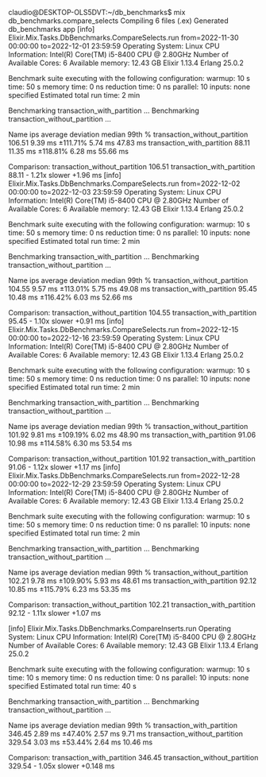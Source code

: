 claudio@DESKTOP-OLS5DVT:~/db_benchmarks$ mix db_benchmarks.compare_selects
Compiling 6 files (.ex)
Generated db_benchmarks app
[info] Elixir.Mix.Tasks.DbBenchmarks.CompareSelects.run from=2022-11-30 00:00:00 to=2022-12-01 23:59:59
Operating System: Linux
CPU Information: Intel(R) Core(TM) i5-8400 CPU @ 2.80GHz
Number of Available Cores: 6
Available memory: 12.43 GB
Elixir 1.13.4
Erlang 25.0.2

Benchmark suite executing with the following configuration:
warmup: 10 s
time: 50 s
memory time: 0 ns
reduction time: 0 ns
parallel: 10
inputs: none specified
Estimated total run time: 2 min

Benchmarking transaction_with_partition ...
Benchmarking transaction_without_partition ...

Name                                    ips        average  deviation         median         99th %
transaction_without_partition        106.51        9.39 ms   ±111.71%        5.74 ms       47.83 ms
transaction_with_partition            88.11       11.35 ms   ±118.81%        6.28 ms       55.66 ms

Comparison:
transaction_without_partition        106.51
transaction_with_partition            88.11 - 1.21x slower +1.96 ms
[info] Elixir.Mix.Tasks.DbBenchmarks.CompareSelects.run from=2022-12-02 00:00:00 to=2022-12-03 23:59:59
Operating System: Linux
CPU Information: Intel(R) Core(TM) i5-8400 CPU @ 2.80GHz
Number of Available Cores: 6
Available memory: 12.43 GB
Elixir 1.13.4
Erlang 25.0.2

Benchmark suite executing with the following configuration:
warmup: 10 s
time: 50 s
memory time: 0 ns
reduction time: 0 ns
parallel: 10
inputs: none specified
Estimated total run time: 2 min

Benchmarking transaction_with_partition ...
Benchmarking transaction_without_partition ...

Name                                    ips        average  deviation         median         99th %
transaction_without_partition        104.55        9.57 ms   ±113.01%        5.75 ms       49.08 ms
transaction_with_partition            95.45       10.48 ms   ±116.42%        6.03 ms       52.66 ms

Comparison:
transaction_without_partition        104.55
transaction_with_partition            95.45 - 1.10x slower +0.91 ms
[info] Elixir.Mix.Tasks.DbBenchmarks.CompareSelects.run from=2022-12-15 00:00:00 to=2022-12-16 23:59:59
Operating System: Linux
CPU Information: Intel(R) Core(TM) i5-8400 CPU @ 2.80GHz
Number of Available Cores: 6
Available memory: 12.43 GB
Elixir 1.13.4
Erlang 25.0.2

Benchmark suite executing with the following configuration:
warmup: 10 s
time: 50 s
memory time: 0 ns
reduction time: 0 ns
parallel: 10
inputs: none specified
Estimated total run time: 2 min

Benchmarking transaction_with_partition ...
Benchmarking transaction_without_partition ...

Name                                    ips        average  deviation         median         99th %
transaction_without_partition        101.92        9.81 ms   ±109.19%        6.02 ms       48.90 ms
transaction_with_partition            91.06       10.98 ms   ±114.58%        6.30 ms       53.54 ms

Comparison:
transaction_without_partition        101.92
transaction_with_partition            91.06 - 1.12x slower +1.17 ms
[info] Elixir.Mix.Tasks.DbBenchmarks.CompareSelects.run from=2022-12-28 00:00:00 to=2022-12-29 23:59:59
Operating System: Linux
CPU Information: Intel(R) Core(TM) i5-8400 CPU @ 2.80GHz
Number of Available Cores: 6
Available memory: 12.43 GB
Elixir 1.13.4
Erlang 25.0.2

Benchmark suite executing with the following configuration:
warmup: 10 s
time: 50 s
memory time: 0 ns
reduction time: 0 ns
parallel: 10
inputs: none specified
Estimated total run time: 2 min

Benchmarking transaction_with_partition ...
Benchmarking transaction_without_partition ...

Name                                    ips        average  deviation         median         99th %
transaction_without_partition        102.21        9.78 ms   ±109.90%        5.93 ms       48.61 ms
transaction_with_partition            92.12       10.85 ms   ±115.79%        6.23 ms       53.35 ms

Comparison:
transaction_without_partition        102.21
transaction_with_partition            92.12 - 1.11x slower +1.07 ms

[info] Elixir.Mix.Tasks.DbBenchmarks.CompareInserts.run
Operating System: Linux
CPU Information: Intel(R) Core(TM) i5-8400 CPU @ 2.80GHz
Number of Available Cores: 6
Available memory: 12.43 GB
Elixir 1.13.4
Erlang 25.0.2

Benchmark suite executing with the following configuration:
warmup: 10 s
time: 10 s
memory time: 0 ns
reduction time: 0 ns
parallel: 10
inputs: none specified
Estimated total run time: 40 s

Benchmarking transaction_with_partition ...
Benchmarking transaction_without_partition ...

Name                                    ips        average  deviation         median         99th %
transaction_with_partition           346.45        2.89 ms    ±47.40%        2.57 ms        9.71 ms
transaction_without_partition        329.54        3.03 ms    ±53.44%        2.64 ms       10.46 ms

Comparison:
transaction_with_partition           346.45
transaction_without_partition        329.54 - 1.05x slower +0.148 ms